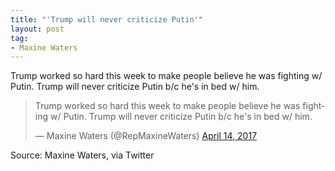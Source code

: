 ```yaml
---
title: "'Trump will never criticize Putin'"
layout: post
tag:
- Maxine Waters
---
```


Trump worked so hard this week to make people believe he was fighting w/ Putin. Trump will never criticize Putin b/c he's in bed w/ him.

<blockquote class="twitter-tweet"><p lang="en" dir="ltr">Trump worked so hard this week to make people believe he was fighting w/ Putin. Trump will never criticize Putin b/c he's in bed w/ him.</p>&mdash; Maxine Waters (@RepMaxineWaters) <a href="https://twitter.com/RepMaxineWaters/status/852855692990062592?ref_src=twsrc%5Etfw">April 14, 2017</a></blockquote> <script async src="https://platform.twitter.com/widgets.js" charset="utf-8"></script>

Source: Maxine Waters, via Twitter
